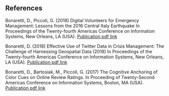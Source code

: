 ## References

Bonaretti, D., Piccoli, G. (2018) Digital Volunteers for Emergency Management: Lessons from the 2016 Central Italy Earthquake 
In Proceedings of the Twenty-fourth Americas Conference on Information Systems, New Orleans, LA (USA). [Publication pdf link](https://github.com/DarioBoh/publications/blob/master/caseStudyTCI.pdf)

Bonaretti, D. (2018) Effective Use of Twitter Data in Crisis Management: The Challenge of Harnessing Geospatial Data (2018)
In Proceedings of the Twenty-fourth Americas Conference on Information Systems, New Orleans, LA (USA). [Publication pdf link](https://github.com/DarioBoh/publications/blob/master/socialMediaPaper.pdf)

Bonaretti, D., Bartosiak, M., Piccoli, G. (2017) The Cognitive Anchoring of Color Cues on Online Review Ratings. In Proceeding of Twenty-Second Americas Conference on Information Systems, Boston, MA (USA). [Publication pdf link](https://github.com/DarioBoh/publications/blob/master/colorCognitiveAnchors.pdf)